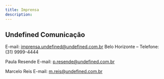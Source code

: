 ```yaml
---
title: Imprensa
description:
---
```


## Undefined Comunicação

E-mail: imprensa.undefined@undefined.com.br
Belo Horizonte – Telefone: (31) 9999-4444

Paula Resende
E-mail: p.resende@undefined.com.br

Marcelo Reis
E-mail: m.reis@undefined.com.br

